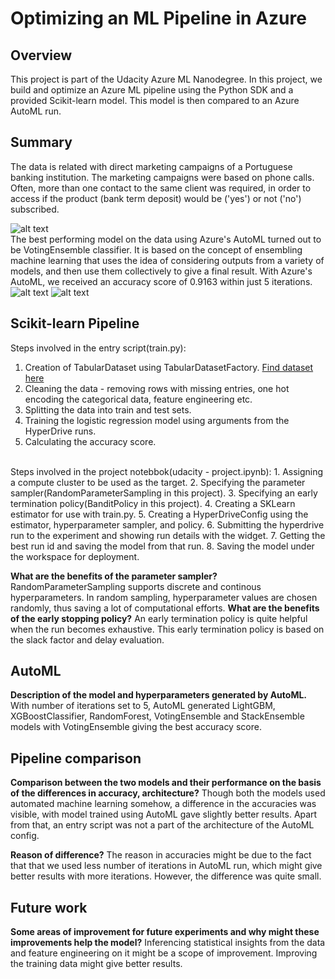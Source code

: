 # Optimizing an ML Pipeline in Azure

## Overview
This project is part of the Udacity Azure ML Nanodegree.
In this project, we build and optimize an Azure ML pipeline using the Python SDK and a provided Scikit-learn model.
This model is then compared to an Azure AutoML run.

## Summary

The data is related with direct marketing campaigns of a Portuguese banking institution. The marketing campaigns were based on phone calls. Often, more than one contact to the same client was required, in order to access if the product (bank term deposit) would be ('yes') or not ('no') subscribed.

![alt text](https://github.com/himanshu004/AZMLND_Optimizing_a_Pipeline_in_Azure-Starter_Files/blob/master/images/automl-image.jpg)
<br>
The best performing model on the data using Azure's AutoML turned out to be VotingEnsemble classifier. It is based on the concept of ensembling machine learning that uses the idea of considering outputs from a variety of models, and then use them collectively to give a final result. With Azure's AutoML, we received an accuracy score of 0.9163 within just 5 iterations. 
![alt text](https://github.com/himanshu004/AZMLND_Optimizing_a_Pipeline_in_Azure-Starter_Files/blob/master/images/automl-metrics.jpg)
![alt text](https://github.com/himanshu004/AZMLND_Optimizing_a_Pipeline_in_Azure-Starter_Files/blob/master/images/automl-eval.jpg)

## Scikit-learn Pipeline

Steps involved in the entry script(train.py):
1. Creation of TabularDataset using TabularDatasetFactory.
[Find dataset here](https://automlsamplenotebookdata.blob.core.windows.net/automl-sample-notebook-data/bankmarketing_train.csv)
2. Cleaning the data - removing rows with missing entries, one hot encoding the categorical data, feature engineering etc.
3. Splitting the data into train and test sets.
4.  Training the logistic regression model using arguments from the HyperDrive runs.
5. Calculating the accuracy score.
<br>
Steps involved in the project notebbok(udacity - project.ipynb):
1. Assigning a compute cluster to be used as the target.
2. Specifying the parameter sampler(RandomParameterSampling in this project).
3. Specifying an early termination policy(BanditPolicy in this project).
4. Creating a SKLearn estimator for use with train.py.
5. Creating a HyperDriveConfig using the estimator, hyperparameter sampler, and policy.
6. Submitting  the hyperdrive run to the experiment and showing run details with the widget.
7. Getting the best run id and saving the model from that run.
8. Saving the model under the workspace for deployment.

**What are the benefits of the parameter sampler?**
RandomParameterSampling supports discrete and continous hyperparameters. In random sampling, hyperparameter values are chosen randomly, thus saving a lot of computational efforts. 
**What are the benefits of the early stopping policy?**
An early termination policy is quite helpful when the run becomes exhaustive. This early termination policy is based on the slack factor and delay evaluation. 
## AutoML
**Description of  the model and hyperparameters generated by AutoML.**
With number of iterations set to 5, AutoML generated LightGBM, XGBoostClassifier, RandomForest, VotingEnsemble and StackEnsemble models with VotingEnsemble giving the best accuracy score.
## Pipeline comparison

**Comparison between the two models and their performance on the basis of the differences in accuracy, architecture?**
Though both the models used automated machine learning somehow, a difference in the accuracies was visible, with model trained using AutoML gave slightly better results. Apart from that, an entry script was not a part of the architecture of the AutoML config.

**Reason of difference?**
The reason in accuracies might be due to the fact that that we used less number of iterations in AutoML run, which might give better results with more iterations. However, the difference was quite small.

## Future work
**Some areas of improvement for future experiments and why might these improvements help the model?**
Inferencing statistical insights from the data and feature engineering on it might be a scope of improvement. Improving the training data might give better results.


